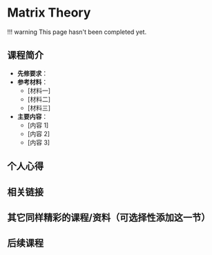 # Matrix Theory

!!! warning
    This page hasn't been completed yet.

## 课程简介

- **先修要求**：
- **参考材料**：
  - [材料一]
  - [材料二]
  - [材料三]
- **主要内容**：
  - [内容 1]
  - [内容 2]
  - [内容 3]

## 个人心得

## 相关链接

## 其它同样精彩的课程/资料（可选择性添加这一节）

## 后续课程
